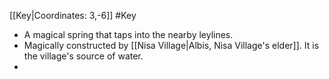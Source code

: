 [[Key|Coordinates: 3,-6]]
#Key 

- A magical spring that taps into the nearby leylines.
- Magically constructed by [[Nisa Village|Albis, Nisa Village's elder]]. It is the village's source of water.
- 

